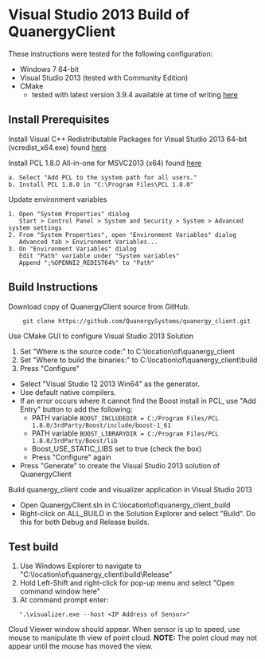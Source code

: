 # Visual Studio 2013 Build of QuanergyClient

These instructions were tested for the following configuration:

* Windows 7 64-bit
* Visual Studio 2013 (tested with Community Edition)
* CMake
  - tested with latest version 3.9.4 available at time of writing [here](https://cmake.org/files/v3.9/cmake-3.9.4-win64-x64.msi)

## Install Prerequisites

Install Visual C++ Redistributable Packages for Visual Studio 2013 64-bit (vcredist_x64.exe) found [here](https://www.microsoft.com/en-us/download/details.aspx?id=40784)

Install PCL 1.8.0 All-in-one for MSVC2013 (x64) found [here](http://unanancyowen.com/?p=1255&lang=en)

```
a. Select "Add PCL to the system path for all users."
b. Install PCL 1.8.0 in "C:\Program Files\PCL 1.8.0" 
```

Update environment variables

```
1. Open "System Properties" dialog
   Start > Control Panel > System and Security > System > Advanced system settings
2. From "System Properties", open "Environment Variables" dialog
   Advanced tab > Environment Variables...
3. On "Environment Variables" dialog
   Edit "Path" variable under "System variables"
   Append ";%OPENNI2_REDIST64%" to "Path"
```

## Build Instructions

Download copy of QuanergyClient source from GitHub.

```
    git clone https://github.com/QuanergySystems/quanergy_client.git
```
Use CMake GUI to configure Visual Studio 2013 Solution

1. Set "Where is the source code:" to C:\location\of\quanergy_client
2. Set "Where to build the binaries:" to C:\location\of\quanergy_client\build
3. Press "Configure" 
  * Select "Visual Studio 12 2013 Win64" as the generator.
  * Use default native compilers.
  * If an error occurs where it cannot find the Boost install in PCL, use "Add Entry" button to add the following:
    - PATH variable `BOOST_INCLUDEDIR = C:/Program Files/PCL 1.8.0/3rdParty/Boost/include/boost-1_61`
    - PATH variable `BOOST_LIBRARYDIR = C:/Program Files/PCL 1.8.0/3rdParty/Boost/lib`
    - Boost_USE_STATIC_LIBS set to true (check the box)
    - Press "Configure" again
  * Press "Generate" to create the Visual Studio 2013 solution of QuanergyClient

Build quanergy_client code and visualizer application in Visual Studio 2013

* Open QuanergyClient.sln in C:\location\of\quanergy_client_build
* Right-click on ALL_BUILD in the Solution Explorer and select "Build".  Do this for both Debug and Release builds.

## Test build

1. Use Windows Explorer to navigate to "C:\location\of\quanergy_client\build\Release"
2. Hold Left-Shift and right-click for pop-up menu and select "Open command window here"
3. At command prompt enter:

```
   ".\visualizer.exe --host <IP Address of Sensor>"
```

Cloud Viewer window should appear.  When sensor is up to speed, use mouse to manipulate th view of point cloud.
**NOTE:** The point cloud may not appear until the mouse has moved the view.

